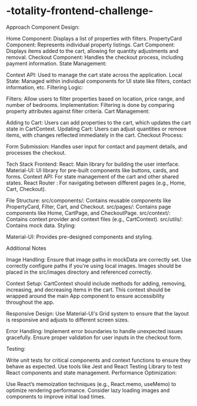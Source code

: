 # -totality-frontend-challenge-


Approach
Component Design:

Home Component: Displays a list of properties with filters.
PropertyCard Component: Represents individual property listings.
Cart Component: Displays items added to the cart, allowing for quantity adjustments and removal.
Checkout Component: Handles the checkout process, including payment information.
State Management:

Context API: Used to manage the cart state across the application.
Local State: Managed within individual components for UI state like filters, contact information, etc.
Filtering Logic:

Filters: Allow users to filter properties based on location, price range, and number of bedrooms.
Implementation: Filtering is done by comparing property attributes against filter criteria.
Cart Management:

Adding to Cart: Users can add properties to the cart, which updates the cart state in CartContext.
Updating Cart: Users can adjust quantities or remove items, with changes reflected immediately in the cart.
Checkout Process:

Form Submission: Handles user input for contact and payment details, and processes the checkout.

Tech Stack
Frontend:
React: Main library for building the user interface.
Material-UI: UI library for pre-built components like buttons, cards, and forms.
Context API: For state management of the cart and other shared states.
React Router : For navigating between different pages (e.g., Home, Cart, Checkout).

File Structure:
src/components/: Contains reusable components like PropertyCard, Filter, Cart, and Checkout.
src/pages/: Contains page components like Home, CartPage, and CheckoutPage.
src/context/: Contains context provider and context files (e.g., CartContext).
src/utils/: Contains  mock data.
Styling:

Material-UI: Provides pre-designed components and styling.

Additional Notes

Image Handling:
Ensure that image paths in mockData are correctly set. Use correctly configure paths if you're using local images.
Images should be placed in the src/images directory and referenced correctly.

Context Setup:
CartContext should include methods for adding, removing, increasing, and decreasing items in the cart. This context should be wrapped around the main App component to ensure accessibility throughout the app.

Responsive Design:
Use Material-UI's Grid system to ensure that the layout is responsive and adjusts to different screen sizes.

Error Handling:
Implement error boundaries to handle unexpected issues gracefully.
Ensure proper validation for user inputs in the checkout form.

Testing:

Write unit tests for critical components and context functions to ensure they behave as expected.
Use tools like Jest and React Testing Library to test React components and state management.
Performance Optimization:

Use React’s memoization techniques (e.g., React.memo, useMemo) to optimize rendering performance.
Consider lazy loading images and components to improve initial load times.
